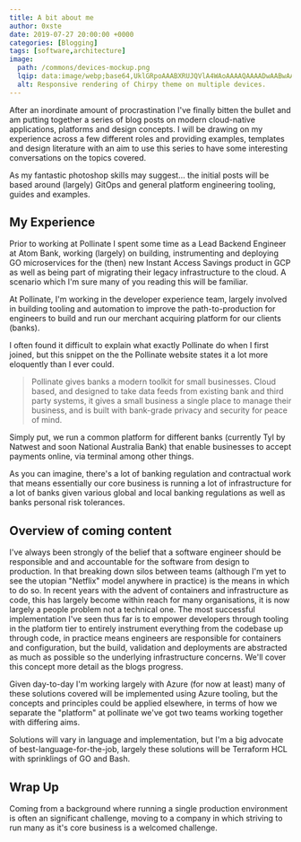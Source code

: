 ```yaml
---
title: A bit about me
author: 0xste
date: 2019-07-27 20:00:00 +0000
categories: [Blogging]
tags: [software,architecture]
image:
  path: /commons/devices-mockup.png
  lqip: data:image/webp;base64,UklGRpoAAABXRUJQVlA4WAoAAAAQAAAADwAABwAAQUxQSDIAAAARL0AmbZurmr57yyIiqE8oiG0bejIYEQTgqiDA9vqnsUSI6H+oAERp2HZ65qP/VIAWAFZQOCBCAAAA8AEAnQEqEAAIAAVAfCWkAALp8sF8rgRgAP7o9FDvMCkMde9PK7euH5M1m6VWoDXf2FkP3BqV0ZYbO6NA/VFIAAAA
  alt: Responsive rendering of Chirpy theme on multiple devices.
---
```


After an inordinate amount of procrastination I've finally bitten the bullet and am putting together a series of blog posts on modern cloud-native applications, platforms and design concepts. I will be drawing on my experience across a few different roles and providing examples, templates and design literature with an aim to use this series to have some interesting conversations on the topics covered.

As my fantastic photoshop skills may suggest... the initial posts will be based around (largely) GitOps and general platform engineering tooling, guides and examples.

## My Experience

Prior to working at Pollinate I spent some time as a Lead Backend Engineer at Atom Bank, working (largely) on building, instrumenting and deploying GO microservices for the (then) new Instant Access Savings product in GCP as well as being part of migrating their legacy infrastructure to the cloud. A scenario which I'm sure many of you reading this will be familiar.

At Pollinate, I'm working in the developer experience team, largely involved in building tooling and automation to improve the path-to-production for engineers to build and run our merchant acquiring platform for our clients (banks).

I often found it difficult to explain what exactly Pollinate do when I first joined, but this snippet on the the Pollinate website states it a lot more eloquently than I ever could.

> Pollinate gives banks a modern toolkit for small businesses. Cloud based, and designed to take data feeds from existing bank and third party systems, it gives a small business a single place to manage their business, and is built with bank-grade privacy and security for peace of mind.

Simply put, we run a common platform for different banks (currently Tyl by Natwest and soon National Australia Bank) that enable businesses to accept payments online, via terminal among other things.

As you can imagine, there's a lot of banking regulation and contractual work that means essentially our core business is running a lot of infrastructure for a lot of banks given various global and local banking regulations as well as banks personal risk tolerances. 

## Overview of coming content
I've always been strongly of the belief that a software engineer should be responsible and and accountable for the software from design to production. In that breaking down silos between teams (although I'm yet to see the utopian "Netflix" model anywhere in practice) is the means in which to do so. In recent years with the advent of containers and infrastructure as code, this has largely become within reach for many organisations, it is now largely a people problem not a technical one. The most successful implementation I've seen thus far is to empower developers through tooling in the platform tier to entirely instrument everything from the codebase up through code, in practice means engineers are responsible for containers and configuration, but the build, validation and deployments are abstracted as much as possible so the underlying infrastructure concerns. We'll cover this concept more detail as the blogs progress.

Given day-to-day I'm working largely with Azure (for now at least) many of these solutions covered will be implemented using Azure tooling, but the concepts and principles could be applied elsewhere, in terms of how we separate the "platform" at pollinate we've got two teams working together with differing aims.

Solutions will vary in language and implementation, but I'm a big advocate of best-language-for-the-job, largely these solutions will be Terraform HCL with sprinklings of GO and Bash.

## Wrap Up
Coming from a background where running a single production environment is often an significant challenge, moving to a company in which striving to run many as it's core business is a welcomed challenge.
